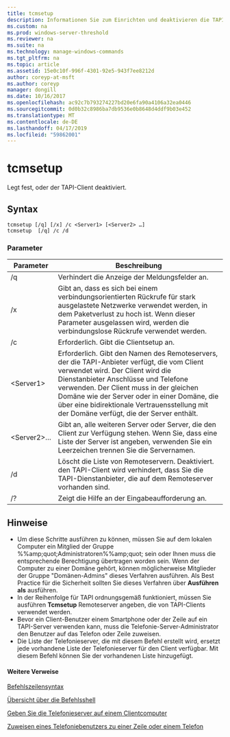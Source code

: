 ```yaml
---
title: tcmsetup
description: Informationen Sie zum Einrichten und deaktivieren die TAPI-Client.
ms.custom: na
ms.prod: windows-server-threshold
ms.reviewer: na
ms.suite: na
ms.technology: manage-windows-commands
ms.tgt_pltfrm: na
ms.topic: article
ms.assetid: 15e0c10f-996f-4301-92e5-943f7ee8212d
author: coreyp-at-msft
ms.author: coreyp
manager: dongill
ms.date: 10/16/2017
ms.openlocfilehash: ac92c7b793274227bd20e6fa90a4106a32ea0446
ms.sourcegitcommit: 0d0b32c8986ba7db9536e0b8648d4ddf9b03e452
ms.translationtype: MT
ms.contentlocale: de-DE
ms.lasthandoff: 04/17/2019
ms.locfileid: "59862001"
---
```

# <a name="tcmsetup"></a>tcmsetup



Legt fest, oder der TAPI-Client deaktiviert.

## <a name="syntax"></a>Syntax

```
tcmsetup [/q] [/x] /c <Server1> [<Server2> …] 
tcmsetup  [/q] /c /d
```

### <a name="parameters"></a>Parameter

|Parameter|Beschreibung|
|---------|-----------|
|/q|Verhindert die Anzeige der Meldungsfelder an.|
|/x|Gibt an, dass es sich bei einem verbindungsorientierten Rückrufe für stark ausgelastete Netzwerke verwendet werden, in dem Paketverlust zu hoch ist. Wenn dieser Parameter ausgelassen wird, werden die verbindungslose Rückrufe verwendet werden.|
|/c|Erforderlich. Gibt die Clientsetup an.|
|\<Server1>|Erforderlich. Gibt den Namen des Remoteservers, der die TAPI-Anbieter verfügt, die vom Client verwendet wird. Der Client wird die Dienstanbieter Anschlüsse und Telefone verwenden. Der Client muss in der gleichen Domäne wie der Server oder in einer Domäne, die über eine bidirektionale Vertrauensstellung mit der Domäne verfügt, die der Server enthält.|
|\<Server2>…|Gibt an, alle weiteren Server oder Server, die den Client zur Verfügung stehen. Wenn Sie, dass eine Liste der Server ist angeben, verwenden Sie ein Leerzeichen trennen Sie die Servernamen.|
|/d|Löscht die Liste von Remoteservern. Deaktiviert. den TAPI-Client wird verhindert, dass Sie die TAPI-Dienstanbieter, die auf dem Remoteserver vorhanden sind.|
|/?|Zeigt die Hilfe an der Eingabeaufforderung an.|

## <a name="remarks"></a>Hinweise

-   Um diese Schritte ausführen zu können, müssen Sie auf dem lokalen Computer ein Mitglied der Gruppe %%amp;quot;Administratoren%%amp;quot; sein oder Ihnen muss die entsprechende Berechtigung übertragen worden sein. Wenn der Computer zu einer Domäne gehört, können möglicherweise Mitglieder der Gruppe "Domänen-Admins" dieses Verfahren ausführen. Als Best Practice für die Sicherheit sollten Sie dieses Verfahren über **Ausführen als** ausführen.
-   In der Reihenfolge für TAPI ordnungsgemäß funktioniert, müssen Sie ausführen **Tcmsetup** Remoteserver angeben, die von TAPI-Clients verwendet werden.
-   Bevor ein Client-Benutzer einem Smartphone oder der Zeile auf ein TAPI-Server verwenden kann, muss die Telefonie-Server-Administrator den Benutzer auf das Telefon oder Zeile zuweisen.
-   Die Liste der Telefonieserver, die mit diesem Befehl erstellt wird, ersetzt jede vorhandene Liste der Telefonieserver für den Client verfügbar. Mit diesem Befehl können Sie der vorhandenen Liste hinzugefügt.

#### <a name="additional-references"></a>Weitere Verweise

[Befehlszeilensyntax](command-line-syntax-key.md)

[Übersicht über die Befehlsshell](https://technet.microsoft.com/library/cc737438(v=ws.10).aspx)

[Geben Sie die Telefonieserver auf einem Clientcomputer](https://technet.microsoft.com/library/cc759226(v=ws.10).aspx)

[Zuweisen eines Telefoniebenutzers zu einer Zeile oder einem Telefon](https://technet.microsoft.com/library/cc736875(v=ws.10).aspx)

